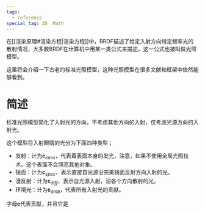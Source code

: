 ```yaml
---
tags:
  - reference
special_tag: 3D  Math
---
```

在[[渲染原理#渲染方程|渲染方程]]中，BRDF描述了给定入射方向特定频率光的散射情况，大多数BRDF在计算机中用某一类公式来描述，这一公式也被叫做光照模型。

这里将会介绍一下古老的标准光照模型，这种光照模型在很多文献和框架中依然能够看到。

# 简述

标准光照模型简化了入射光的方向，不考虑其他方向的入射，仅考虑光源方向的入射光。

这个模型将入射眼睛的光分为下面四种类型；
- 发射：计为$\textbf{c}_{emis}$，代表着表面本身的发光，注意，如果不使用全局光照技术，这个表面不会照亮其他对象。
- 镜面：计为$\textbf{c}_{spec}$，表示直接自光源沿完美镜面反射方向入射的光。
- 漫反射：计为$\textbf{c}_{diff}$，表示自光源入射，沿各个方向散射的光。
- 环境光：计为$\textbf{c}_{amb}$，代表所有入射光的贡献。

字母$\textbf{c}$代表贡献，并且它是